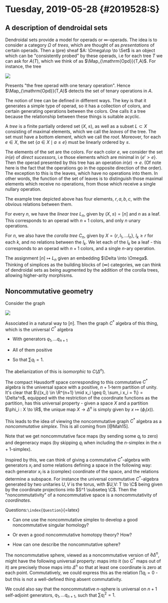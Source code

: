 Tuesday, 2019-05-28 {#2019528:S}
===================

A description of dendroidal sets
--------------------------------

Dendroidal sets provide a model for operads or $\infty$-operads. The
idea is to consider a category $\Omega$ of *trees*, which are thought of
as *presentations* of certain operads. Then a (pre) sheaf
$A: \Omega\op \to \Set$ is an object which can be "consistently probed"
by these operads, i.e for each tree $T$ we can ask for $A(T)$, which we
think of as $\Map_{\mathrm{Opd}}(T,A)$. For instance, the tree

![](2a514cdddf3d2debf0d241b9bda10e937ff2e748.svg)

Presents "the free operad with one tenary operation". Hence
$\Map_{\mathrm{Opd}}(T,A)$ detects the set of tenary operations in $A$.

The notion of tree can be defined in different ways. The key is that it
generates a simple type of operad, so it has a collection of colors, and
certain generating operations between the colors. One calls it a tree
because the relationship between these things is suitable acyclic.

A *tree* is a finite partially ordered set $(X,\leq)$, as well as a
subset $L \subset X$ consisting of maximal elements, which we call the
*leaves* of the tree. The set must have a bottom element, which we call
the *root*. Moreover, for each $e\in X$, the set
$\{a \in X \mid a \leq e\}$ must be linearly ordered by $\leq$.

The elements of the set are the colors. For each color $e$, we consider
the set $in(e)$ of *direct sucessors*, i.e those elements which are
minimal in $\{e' > e\}$. Then the operad presented by this tree has an
operation $in(e) \to e$. (Of note here is the fact that the operations
go in the opposite direction of the order). The exception to this is the
leaves, which have no operations into them. In other words, the function
of the set of leaves is to distinguish those maximal elements which
receive no operations, from those which receive a single nullary
operation.

The example tree depicted above has four elements, $r,a,b,c$, with the
obvious relations between them.

For every $n$, we have the *linear tree* $L_n$, given by
$(X,\leq) = [n]$ and $n$ as a leaf. This corresponds to an operad with
$n+1$ colors, and only $n$ unary operations.

For $n$, we also have the *corolla tree* $C_n$, given by
$X = \{r, l_1, \dots l_n\}$, $l_k \geq r$ for each $k$, and no relations
between the $l_k$. We let each of the $l_k$ be a leaf - this corresponds
to an operad with $n+1$ colors, and a single $n$-ary operation.

The assignment $[n] \mapsto L_n$ given an embedding
$\Delta \into \Omega$. Thinking of simplices as the building blocks of
($\infty$) categories, we can think of dendroidal sets as being
augmented by the addition of the corolla trees, allowing higher-arity
morphisms.

Noncommutative geometry
-----------------------

Consider the graph

![](5af53526058d9461a3a22bab53d82c761985230f.svg)

Associated in a natural way to $[n]$. Then the graph $C^*$ algebra of
this thing, which is the universal $C^*$ algebra

-   With generators $q_1, \dots q_{n+1}$

-   All of them positive

-   So that $\sum q_i =1$.

The abelianization of this is *isomorphic* to $C(\Delta^n)$.

The compact Hausdorff space corresponding to this commutative $C^*$
algebra is the universal space with a positive, $n+1$-term partition of
unity. It's clear that
$\{(x_i) \in \R^{n+1} \mid x_i \geq 0, \sum_i x_i = 1\} = \Delta^n$,
equipped with the restriction of the coordinate functions as the
partition, has this universal property - given a space $X$ and a
partition $\phi_i : X \to \R$, the unique map $X \to \Delta^n$ is simply
given by $x \mapsto (\phi_i(x))$.

This leads to the idea of viewing the noncommutative graph $C^*$ algebra
as a *noncommutative simplex*. This is all coming from [@Mah15].

Note that we get noncommutative face maps (by sending some $q_i$ to
zero) and degeneracy maps (by skipping $q_i$ when including the
$n$-simplex in the $n+1$-simplex).

Inspired by this, we can think of giving a commutative $C^*$-algebra
with generators $x_i$ and some relations defining a space in the
following way: each generator $x_i$ is a (complex) coordinate of the
space, and the relations determine a subspace. For instance the
universal commutative $C^*$-algebra generated by two unitaries $U,V$ is
the torus, with $U,V: T \to \C$ being given by the coordinate
projections into $S^1 \subseteq \C$. Then the "noncommutativity" of a
noncommutative space is a noncommutativity of *coordinates*.

Questions:`\index{Question}`{=latex}

-   Can one use the noncommutative simplex to develop a good
    noncommutative singular homology?

-   Or even a good noncommutative homotopy theory? How?

-   How can one describe the noncommutative sphere?

The noncommutative sphere, viewed as a noncommutative version of
$\partial \Delta^n$, might have the following universal property: maps
into it (so $C^*$ maps out of it) are precisely those maps into
$\Delta^n$ so that at least one coordinate is zero at each point.
Commutatively, we could express this as the relation $\prod q_i = 0$ -
but this is not a well-defined thing absent commutativity.

We could also say that the noncommutative $n$-sphere is universal on
$n+1$ self-adjoint generators, $q_1, \dots q_{n+1}$, such that
$\sum q_i^2 = 1$.
